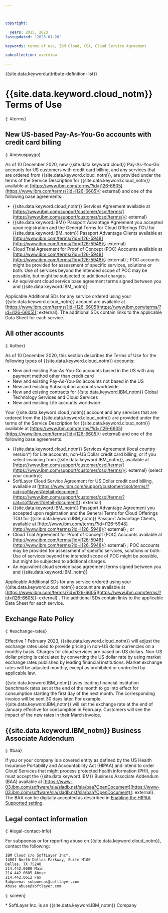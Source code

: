 ```yaml
---



copyright:

  years: 2015, 2023
lastupdated: "2023-01-20"

keywords: terms of use, IBM Cloud, CSA, Cloud Service Agreement

subcollection: overview

---
```


{{site.data.keyword.attribute-definition-list}}

# {{site.data.keyword.cloud_notm}} Terms of Use
{: #terms}

## New US-based Pay-As-You-Go accounts with credit card billing
{: #newuspaygo}

As of 10 December 2020, new {{site.data.keyword.cloud}} Pay-As-You-Go accounts for US customers with credit card billing, and any services that are ordered from {{site.data.keyword.cloud_notm}}, are provided under the terms of the Service Description for {{site.data.keyword.cloud_notm}} available at [https://www.ibm.com/terms/?id=i126-6605](https://www.ibm.com/terms/?id=i126-6605){: external} and one of the following base agreements:

* {{site.data.keyword.cloud_notm}} Services Agreement available at [https://www.ibm.com/support/customer/csol/terms/](https://www.ibm.com/support/customer/csol/terms/){: external}
* {{site.data.keyword.IBM}} Passport Advantage Agreement you accepted upon registration and the General Terms for Cloud Offerings TOU for {{site.data.keyword.IBM_notm}} Passport Advantage Clients available at [http://www.ibm.com/terms/?id=i126-5948](http://www.ibm.com/terms/?id=i126-5948){: external}
* Cloud Trial Agreement for Proof of Concept (POC) Accounts available at [http://www.ibm.com/terms/?id=i126-5948](http://www.ibm.com/terms/?id=i126-5948){: external} ; POC accounts might be provided for assessment of specific services, solutions or both. Use of services beyond the intended scope of POC may be possible, but might be subjected to additional charges.
* An equivalent cloud service base agreement terms signed between you and {{site.data.keyword.IBM_notm}}

Applicable Additional SDs for any service ordered using your {{site.data.keyword.cloud_notm}} account are available at [https://www.ibm.com/terms/?id=i126-6605](https://www.ibm.com/terms/?id=i126-6605){: external}. The additional SDs contain links to the applicable Data Sheet for each service.

## All other accounts
{: #other}

As of 10 December 2020, this section describes the Terms of Use for the following types of {{site.data.keyword.cloud_notm}} accounts:

* New and existing Pay-As-You-Go accounts based in the US with any payment method other than credit card
* New and existing Pay-As-You-Go accounts not based in the US
* New and existing Subscription accounts worldwide
* New and existing contracts for {{site.data.keyword.IBM_notm}} Global Technology Services and Cloud Services
* New and existing Lite accounts worldwide

Your {{site.data.keyword.cloud_notm}} account and any services that are ordered from the {{site.data.keyword.cloud_notm}} are provided under the terms of the Service Description for {{site.data.keyword.cloud_notm}} available at [https://www.ibm.com/terms/?id=i126-6605](https://www.ibm.com/terms/?id=i126-6605){: external} and one of the following base agreements:

* {{site.data.keyword.cloud_notm}} Services Agreement (local country version*) for Lite accounts, non-US Dollar credit card billing, or if you select invoicing from {{site.data.keyword.IBM_notm}}, available at [https://www.ibm.com/support/customer/csol/terms/](https://www.ibm.com/support/customer/csol/terms/){: external}  (select your country);
* SoftLayer Cloud Service Agreement for US Dollar credit card billing, available at [https://www.ibm.com/support/customer/csol/terms/?cat=softlayer#detail-document](https://www.ibm.com/support/customer/csol/terms/?cat=softlayer#detail-document){: external}
* {{site.data.keyword.IBM_notm}} Passport Advantage Agreement you accepted upon registration and the General Terms for Cloud Offerings TOU for {{site.data.keyword.IBM_notm}} Passport Advantage Clients, available at [http://www.ibm.com/terms/?id=i126-5948](http://www.ibm.com/terms/?id=i126-5948){: external} ; or
* Cloud Trial Agreement for Proof of Concept (POC) Accounts available at [http://www.ibm.com/terms/?id=i126-5948](http://www.ibm.com/terms/?id=i126-5948){: external} ; POC accounts may be provided for assessment of specific services, solutions or both. Use of services beyond the intended scope of POC might be possible, but might be subjected to additional charges.
* An equivalent cloud service base agreement terms signed between you and {{site.data.keyword.IBM_notm}}

Applicable Additional SDs for any service ordered using your {{site.data.keyword.cloud_notm}} account are available at [https://www.ibm.com/terms/?id=i126-6605](https://www.ibm.com/terms/?id=i126-6605){: external} . The additional SDs contain links to the applicable Data Sheet for each service.


## Exchange Rate Policy
{: #exchange-rates}

Effective 1 February 2023, {{site.data.keyword.cloud_notm}} will adjust the exchange rates used to provide pricing in non-US dollar currencies on a monthly basis. Charges for cloud services are based on US dollars. Non-US dollar pricing is calculated by converting the US dollar rate by using market exchange rates published by leading financial institutions. Market exchange rates will be adjusted monthly, except as prohibited or controlled by applicable law.

{{site.data.keyword.IBM_notm}} uses leading financial institution benchmark rates set at the end of the month to go into effect for consumption starting the first day of the next month. The corresponding invoice will be sent 30 days later. For example, {{site.data.keyword.IBM_notm}} will set the exchange rate at the end of January effective for consumption in February. Customers will see the impact of the new rates in their March invoice.


## {{site.data.keyword.IBM_notm}} Business Associate Addendum
{: #baa}

If you or your company is a covered entity as defined by the US Health Insurance Portability and Accountability Act (HIPAA) and intend to order Cloud Services that might process protected health information (PHI), you must accept the {{site.data.keyword.IBM}} Business Associate Addendum (BAA) available at [https://www-03.ibm.com/software/sla/sladb.nsf/sla/baa?OpenDocument](https://www-03.ibm.com/software/sla/sladb.nsf/sla/baa?OpenDocument){: external}. The BAA can be digitally accepted as described in [Enabling the HIPAA Supported setting](/docs/account?topic=account-enabling-hipaa).

## Legal contact information
{: #legal-contact-info}

For subpoenas or for reporting abuse on {{site.data.keyword.cloud_notm}}, contact the following:

```text
IBM Cloud c/o SoftLayer Inc*.
14001 North Dallas Parkway, Suite M100
Dallas, TX 75240
214.442.0600 Main
214.442.0605 Abuse
214.442.0612 Fax
Subpoenas subpoenas@softlayer.com
Abuse abuse@softlayer.com
```
{: screen}

\* SoftLayer Inc. is an {{site.data.keyword.IBM_notm}} Company
